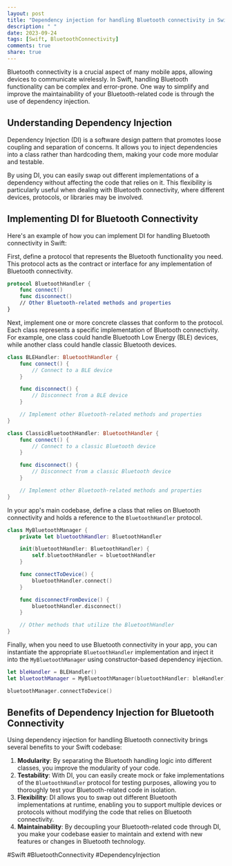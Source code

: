 ```yaml
---
layout: post
title: "Dependency injection for handling Bluetooth connectivity in Swift"
description: " "
date: 2023-09-24
tags: [Swift, BluetoothConnectivity]
comments: true
share: true
---
```


Bluetooth connectivity is a crucial aspect of many mobile apps, allowing devices to communicate wirelessly. In Swift, handling Bluetooth functionality can be complex and error-prone. One way to simplify and improve the maintainability of your Bluetooth-related code is through the use of dependency injection.

## Understanding Dependency Injection

Dependency Injection (DI) is a software design pattern that promotes loose coupling and separation of concerns. It allows you to inject dependencies into a class rather than hardcoding them, making your code more modular and testable.

By using DI, you can easily swap out different implementations of a dependency without affecting the code that relies on it. This flexibility is particularly useful when dealing with Bluetooth connectivity, where different devices, protocols, or libraries may be involved.

## Implementing DI for Bluetooth Connectivity

Here's an example of how you can implement DI for handling Bluetooth connectivity in Swift:

First, define a protocol that represents the Bluetooth functionality you need. This protocol acts as the contract or interface for any implementation of Bluetooth connectivity.

```swift
protocol BluetoothHandler {
    func connect()
    func disconnect()
    // Other Bluetooth-related methods and properties
}
```

Next, implement one or more concrete classes that conform to the protocol. Each class represents a specific implementation of Bluetooth connectivity. For example, one class could handle Bluetooth Low Energy (BLE) devices, while another class could handle classic Bluetooth devices.

```swift
class BLEHandler: BluetoothHandler {
    func connect() {
        // Connect to a BLE device
    }

    func disconnect() {
        // Disconnect from a BLE device
    }

    // Implement other Bluetooth-related methods and properties
}

class ClassicBluetoothHandler: BluetoothHandler {
    func connect() {
        // Connect to a classic Bluetooth device
    }

    func disconnect() {
        // Disconnect from a classic Bluetooth device
    }

    // Implement other Bluetooth-related methods and properties
}
```

In your app's main codebase, define a class that relies on Bluetooth connectivity and holds a reference to the `BluetoothHandler` protocol.

```swift
class MyBluetoothManager {
    private let bluetoothHandler: BluetoothHandler

    init(bluetoothHandler: BluetoothHandler) {
        self.bluetoothHandler = bluetoothHandler
    }

    func connectToDevice() {
        bluetoothHandler.connect()
    }

    func disconnectFromDevice() {
        bluetoothHandler.disconnect()
    }

    // Other methods that utilize the BluetoothHandler
}
```

Finally, when you need to use Bluetooth connectivity in your app, you can instantiate the appropriate `BluetoothHandler` implementation and inject it into the `MyBluetoothManager` using constructor-based dependency injection.

```swift
let bleHandler = BLEHandler()
let bluetoothManager = MyBluetoothManager(bluetoothHandler: bleHandler)

bluetoothManager.connectToDevice()
```

## Benefits of Dependency Injection for Bluetooth Connectivity

Using dependency injection for handling Bluetooth connectivity brings several benefits to your Swift codebase:

1. **Modularity**: By separating the Bluetooth handling logic into different classes, you improve the modularity of your code.
2. **Testability**: With DI, you can easily create mock or fake implementations of the `BluetoothHandler` protocol for testing purposes, allowing you to thoroughly test your Bluetooth-related code in isolation.
3. **Flexibility**: DI allows you to swap out different Bluetooth implementations at runtime, enabling you to support multiple devices or protocols without modifying the code that relies on Bluetooth connectivity.
4. **Maintainability**: By decoupling your Bluetooth-related code through DI, you make your codebase easier to maintain and extend with new features or changes in Bluetooth technology.

#Swift #BluetoothConnectivity #DependencyInjection